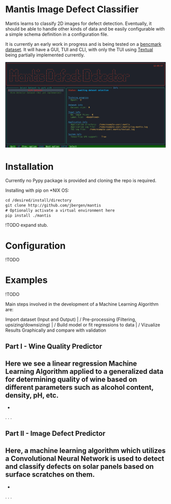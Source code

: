 # Mantis Image Defect Classifier

Mantis learns to classify 2D images for defect detection.
Eventually, it should be able to handle other kinds of data
and be easily configurable with a simple schema definition
in a configuration file.

It is currently an early work in progress and is being tested on a [bencmark dataset](https://github.com/zae-bayern/elpv-dataset).
It will have a GUI, TUI and CLI, with only the TUI using 
 [Textual](https://github.com/Textualize/textual) being partially implemented currently.

![Mantis's early TUI interface](data/mantis_tui_example.webp)


# Installation

Currently no Pypy package is provided and 
cloning the repo is required.

Installing with pip on *NIX OS:
```
cd /desired/install/directory
git clone http://github.com/jbergen/mantis
# Optionally activate a virtual environment here 
pip install ./mantis
```

!TODO expand stub.

# Configuration
!TODO


# Examples
!TODO



Main steps involved in the development of a Machine Learning Algorithm are:

Import dataset (Input and Output)
          |
          \/
Pre-processing (Filtering, upsizing/downsizing)
          |
          \/
Build model or fit regressions to data
          |
          \/
Vizualize Results Graphically and 
compare with validation

## Part I - Wine Quality Predictor
Here we see a linear regression Machine Learning Algorithm applied to a generalized data for 
determining quality of wine based on different parameters such as alcohol content, density, pH, etc.
-
-
.
.
.

## Part II - Image Defect Predictor
Here, a machine learning algorithm which utilizes a Convolutional Neural Network is used to detect and classify 
defects on solar panels based on surface scratches on them.
-
-
.
.
.
